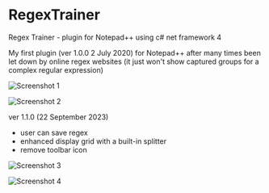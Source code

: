 # RegexTrainer
Regex Trainer - plugin for Notepad++ using c# net framework 4

My first plugin (ver 1.0.0 2 July 2020) for Notepad++ after many times been let down by online regex websites (it just won't show captured groups for a complex regular expression)

![Screenshot 1](https://github.com/ahmoylaw/RegexTrainer-Descriptions/blob/master/screenshot1.png)

![Screenshot 2](https://github.com/ahmoylaw/RegexTrainer-Descriptions/blob/master/screenshot2.png)

ver 1.1.0 (22 September 2023)
- user can save regex
- enhanced display grid with a built-in splitter
- remove toolbar icon

![Screenshot 3](https://github.com/ahmoylaw/RegexTrainer-Descriptions/blob/master/screenshot3.png)

![Screenshot 4](https://github.com/ahmoylaw/RegexTrainer-Descriptions/blob/master/screenshot4.png)

